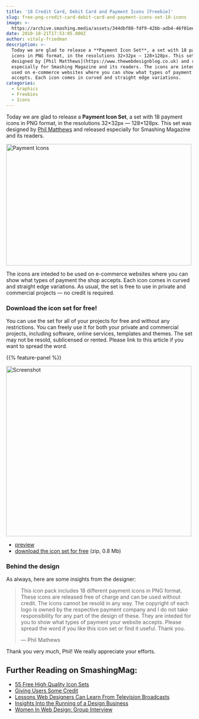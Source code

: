 ```yaml
---
title: '18 Credit Card, Debit Card and Payment Icons [Freebie]'
slug: free-png-credit-card-debit-card-and-payment-icons-set-18-icons
image: >-
  https://archive.smashing.media/assets/344dbf88-fdf9-42bb-adb4-46f01eedd629/c20d3894-c411-4427-b592-8b7a3b3d0a0f/paypal.jpg
date: 2010-10-21T17:53:05.000Z
author: vitaly-friedman
description: >-
  Today we are glad to release a **Payment Icon Set**, a set with 18 payment
  icons in PNG format, in the resolutions 32×32px — 128×128px. This set was
  designed by [Phil Matthews](https://www.thewebdesignblog.co.uk) and released
  especially for Smashing Magazine and its readers. The icons are inteded to be
  used on e-commerce websites where you can show what types of payment the shop
  accepts. Each icon comes in curved and straight edge variations.
categories:
  - Graphics
  - Freebies
  - Icons
---
```

Today we are glad to release a <strong>Payment Icon Set</strong>, a set with 18 payment icons in PNG format, in the resolutions 32×32px — 128×128px. This set was designed by <a href="https://www.thewebdesignblog.co.uk">Phil Matthews</a> and released especially for Smashing Magazine and its readers. 

<a href="https://archive.smashing.media/assets/344dbf88-fdf9-42bb-adb4-46f01eedd629/84b3f69c-2c10-4477-b2a7-9e96a12965ae/large-preview.jpg"><img loading="lazy" decoding="async" src="https://archive.smashing.media/assets/344dbf88-fdf9-42bb-adb4-46f01eedd629/7293497f-2bd2-42b9-b5db-6d298da8519c/payment-release.jpg" alt="Payment Icons" width="500" height="328" /></a>

The icons are inteded to be used on e-commerce websites where you can show what types of payment the shop accepts. Each icon comes in curved and straight edge variations. As usual, the set is free to use in private and commercial projects — no credit is required.</p>

### Download the icon set for free!

You can use the set for all of your projects for free and without any restrictions. You can freely use it for both your private and commercial projects, including software, online services, templates and themes. The set may not be resold, sublicensed or rented. Please link to this article if you want to spread the word.

{{% feature-panel %}}

<a href="https://archive.smashing.media/assets/344dbf88-fdf9-42bb-adb4-46f01eedd629/84b3f69c-2c10-4477-b2a7-9e96a12965ae/large-preview.jpg"><img loading="lazy" decoding="async" src="https://archive.smashing.media/assets/344dbf88-fdf9-42bb-adb4-46f01eedd629/355ab406-b6ff-40c1-a4e6-31a50a77fbef/preview.gif" alt="Screenshot" width="500" height="460" /></a>

*   [preview](https://archive.smashing.media/assets/344dbf88-fdf9-42bb-adb4-46f01eedd629/84b3f69c-2c10-4477-b2a7-9e96a12965ae/large-preview.jpg)
*   [download the icon set for free](https://archive.smashing.media/assets/344dbf88-fdf9-42bb-adb4-46f01eedd629/0efb1572-2570-428c-bbf1-b817f2a2dd30/payment-icon-set.zip) (zip, 0.8 Mb)

### Behind the design

As always, here are some insights from the designer:
<blockquote>This icon pack includes 18 different payment icons in PNG format. These icons are released free of charge and can be used without credit. The icons cannot be resold in any way. The copyright of each logo is owned by the respective payment company and I do not take responsibility for any part of the design of these. They are inteded for you to show what types of payment your website accepts. Please spread the word if you like this icon set or find it useful. Thank you.

— Phil Mathews</blockquote>

Thank you very much, Phil! We really appreciate your efforts.</p>

## <span class="rh">Further Reading</span> on SmashingMag:

*   [55 Free High Quality Icon Sets](https://www.smashingmagazine.com/2008/07/55-free-high-quality-icon-sets/)
*   [Giving Users Some Credit](https://www.smashingmagazine.com/2010/08/giving-users-some-credit/)
*   [Lessons Web Designers Can Learn From Television Broadcasts](https://www.smashingmagazine.com/2010/02/don-t-touch-that-dial-lessons-web-designers-can-learn-from-television-broadcasts/)
*   [Insights Into the Running of a Design Business](https://www.smashingmagazine.com/2010/05/insights-design-business/)
*   [Women In Web Design: Group Interview](https://www.smashingmagazine.com/2010/05/women-in-web-design-group-interview/)


